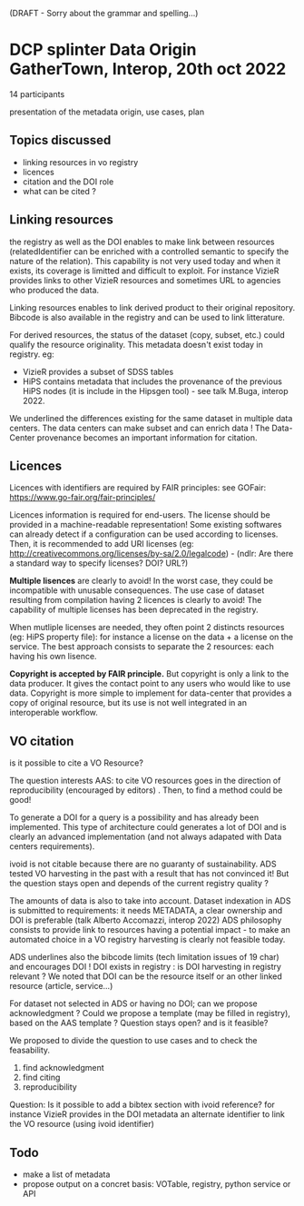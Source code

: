 (DRAFT -  Sorry about the grammar and spelling...)

# DCP splinter Data Origin GatherTown, Interop, 20th oct 2022

14 participants

presentation of the metadata origin, use cases, plan

## Topics discussed
- linking resources in vo registry
- licences
- citation and the DOI role
- what can be cited ?


## Linking resources
the registry as well as the DOI enables to make link between resources (relatedIdentifier can be enriched with a controlled semantic to specify the nature of the relation).
This capability is not very used today and when it exists, its coverage is limitted and difficult to exploit.
For instance VizieR provides links to other VizieR resources and sometimes URL to agencies who produced the data.

Linking resources enables to link derived product to their original repository. Bibcode is also available in the registry and can be used to link litterature.

For derived resources, the status of the dataset (copy, subset, etc.) could qualify the resource originality. This metadata doesn't exist today in registry.
eg:
- VizieR provides a subset of SDSS tables
- HiPS contains metadata that includes the provenance of the previous HiPS nodes (it is include in the Hipsgen tool) - see talk M.Buga, interop 2022.

We underlined the differences existing for the same dataset in multiple data centers. The data centers can make subset and can enrich data !
The Data-Center provenance becomes an important information for citation. 

## Licences
Licences with identifiers are required by FAIR principles: see GOFair: https://www.go-fair.org/fair-principles/

Licences information is required for end-users. The license should be provided in a machine-readable representation!
Some existing softwares can already detect if a configuration can be used according to licenses. 
Then, it is recommended to add URI licenses (eg: http://creativecommons.org/licenses/by-sa/2.0/legalcode) - (ndlr: Are there a standard way to specify licenses? DOI? URL?)

**Multiple lisences** are clearly to avoid! In the worst case, they could be incompatible with unusable consequences.
The use case of dataset resulting from compilation having 2 licences is clearly to avoid! The capability of multiple licenses has been deprecated in the registry.

When mutliple licenses are needed, they often point 2 distincts resources (eg: HiPS property file): 
for instance a license on the data + a license on the service. The best approach consists to separate the 2 resources: each having his own lisence.

**Copyright is accepted by FAIR principle.**
But copyright is only a link to the data producer. It gives the contact point to any users who would like to use data.
Copyright is more simple to implement for data-center that provides a copy of original resource, but its use is not well integrated in an interoperable workflow.


## VO citation
is it possible to cite a VO Resource? 

The question interests AAS: to cite VO resources goes in the direction of reproducibility (encouraged by editors) . Then, to find a method could be good!

To generate a DOI for a query is a possibility and has already been implemented. This type of architecture could generates a lot of DOI and is clearly an advanced implementation (and not always adapated with Data centers requirements).

ivoid is not citable because there are no guaranty of sustainability.
ADS tested VO harvesting in the past with a result that has not convinced it! But the question stays open and depends of the current registry quality ?

The amounts of data is also to take into account. Dataset indexation in ADS is submitted to requirements: it needs METADATA, a clear ownership and DOI is preferable (talk Alberto Accomazzi, interop 2022)
ADS philosophy consists to provide link to resources having a potential impact - to make an automated choice in a VO registry harvesting is clearly not feasible today.

ADS underlines also the bibcode limits (tech limitation issues of 19 char) and encourages DOI !
DOI exists in registry : is DOI harvesting in registry relevant ? We noted that DOI can be the resource itself or an other linked resource (article, service...)


For dataset not selected in ADS or having no DOI; can we propose acknowledgment ? 
Could we propose a template (may be filled in registry), based on the AAS template ?  Question stays open? and is it feasible?


We proposed to divide the question to use cases and to check the feasability.
1) find acknowledgment 
2) find citing
3) reproducibility

Question: Is it possible to add a bibtex section with ivoid reference? 
for instance VizieR provides in the DOI metadata an alternate identifier to link the VO resource (using ivoid identifier)


## Todo
- make a list of metadata
- propose output on a concret basis: VOTable, registry, python service or API




